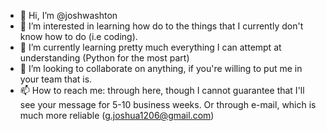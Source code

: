 - 👋 Hi, I’m @joshwashton
- 👀 I’m interested in learning how do to the things that I currently don't know how to do (i.e coding).
- 🌱 I’m currently learning pretty much everything I can attempt at understanding (Python for the most part)
- 💞️ I’m looking to collaborate on anything, if you're willing to put me in your team that is.
- 📫 How to reach me: through here, though I cannot guarantee that I'll see your message for 5-10 business weeks. Or through e-mail, which is much more reliable (g.joshua1206@gmail.com)
